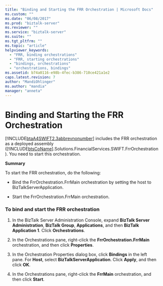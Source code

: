 ```yaml
---
title: "Binding and Starting the FRR Orchestration | Microsoft Docs"
ms.custom: ""
ms.date: "06/08/2017"
ms.prod: "biztalk-server"
ms.reviewer: ""
ms.service: "biztalk-server"
ms.suite: ""
ms.tgt_pltfrm: ""
ms.topic: "article"
helpviewer_keywords: 
  - "FRR, binding orchestrations"
  - "FRR, starting orchestrations"
  - "bindings, orchestrations"
  - "orchestrations, bindings"
ms.assetid: b74a0116-e98b-4fec-b386-710ce421a1e2
caps.latest.revision: 7
author: "MandiOhlinger"
ms.author: "mandia"
manager: "anneta"
---
```

# Binding and Starting the FRR Orchestration
[!INCLUDE[btaA4SWIFT2.3abbrevnonumber](../../includes/btaa4swift2-3abbrevnonumber-md.md)] includes the FRR orchestration as a deployed assembly ([!INCLUDE[btsCoName](../../includes/btsconame-md.md)].Solutions.FinancialServices.SWIFT.FrrOrchestration). You need to start this orchestration.  
  
 **Summary**  
  
 To start the FRR orchestration, do the following:  
  
-   Bind the FrrOrchestration.FrrMain orchestration by setting the host to BizTalkServerApplication.  
  
-   Start the FrrOrchestration.FrrMain orchestration.  
  
### To bind and start the FRR orchestration  
  
1.  In the BizTalk Server Administration Console, expand **BizTalk Server Administration**, **BizTalk Group**, **Applications**, and then **BizTalk Application 1**. Click **Orchestrations**.  
  
2.  In the Orchestrations pane, right-click the **FrrOrchestration.FrrMain** orchestration, and then click **Properties**.  
  
3.  In the Orchestration Properties dialog box, click **Bindings** in the left pane. For **Host**, select **BizTalkServerApplication**. Click **Apply**, and then click **OK**.  
  
4.  In the Orchestrations pane, right-click the **FrrMain** orchestration, and then click **Start**.